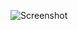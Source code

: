 ![Screenshot](https://raw.githubusercontent.com/Cryakl/Ultimate-RAT-Collection/refs/heads/main/Latinus/Latinus%201.0/Screenshot.png)
